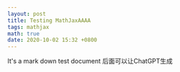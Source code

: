 ```yaml
---
layout: post
title: Testing MathJaxAAAA
tags: mathjax
math: true
date: 2020-10-02 15:32 +0800
---
```


It's a mark down test document 后面可以让ChatGPT生成
